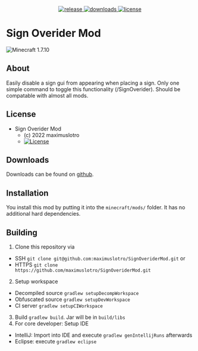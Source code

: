 <p align="center">
  <a href="https://github.com/maximuslotro/SignOveriderMod/releases" target="_blank">
    <img alt="release" src="https://img.shields.io/github/v/release/maximuslotro/SignOveriderMod?color=56bcd3" />
  </a>
  <a href="https://github.com/maximuslotro/SignOveriderMod/releases" target="_blank">
    <img alt="downloads" src="https://img.shields.io/github/downloads/maximuslotro/SignOveriderMod/total?color=56bcd3" />
  </a>
  <a href="https://github.com/maximuslotro/SignStory/main/LICENSE.md" target="_blank">
    <img alt="license" src="https://img.shields.io/badge/License-MIT-blue.svg?style=flat" />
  </a>
</p>

# Sign Overider Mod
![Minecraft 1.7.10](https://img.shields.io/badge/Minecraft-1.7.10-green.svg?style=flat)

## About

Easily disable a sign gui from appearing when placing a sign. Only one simple command to toggle this functionality (/SignOverider). Should be compatable with almost all mods.

## License
* Sign Overider Mod
  - (c) 2022 maximuslotro
  - [![License](https://img.shields.io/badge/License-MIT-blue.svg?style=flat)](https://raw.githubusercontent.com/maximuslotro/SignOveriderMod/main/LICENSE.md)

## Downloads

Downloads can be found on [github](https://github.com/maximuslotro/SignOveriderMod/releases).

## Installation

You install this mod by putting it into the `minecraft/mods/` folder. It has no additional hard dependencies.

## Building

1. Clone this repository via
  - SSH `git clone git@github.com:maximuslotro/SignOveriderMod.git` or
  - HTTPS `git clone https://github.com/maximuslotro/SignOveriderMod.git`
2. Setup workspace
  - Decompiled source `gradlew setupDecompWorkspace`
  - Obfuscated source `gradlew setupDevWorkspace`
  - CI server `gradlew setupCIWorkspace`
3. Build `gradlew build`. Jar will be in `build/libs`
4. For core developer: Setup IDE
  - IntelliJ: Import into IDE and execute `gradlew genIntellijRuns` afterwards
  - Eclipse: execute `gradlew eclipse`

